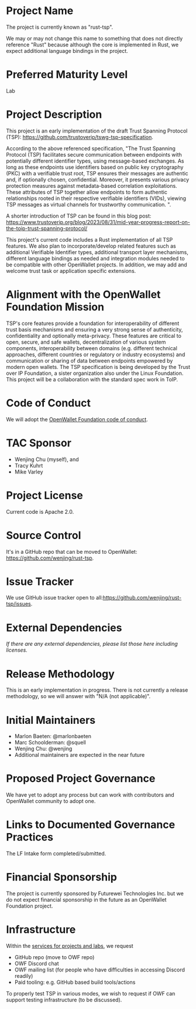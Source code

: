 # Project Name
The project is currently known as "rust-tsp". 

We may or may not change this name to something that does not directly reference "Rust" because although the core is implemented in Rust, we expect additional language bindings in the project.

# Preferred Maturity Level
Lab

# Project Description
This project is an early implementation of the draft Trust Spanning Protocol (TSP): https://github.com/trustoverip/tswg-tsp-specification.

According to the above referenced specification, "The Trust Spanning Protocol (TSP) facilitates secure communication between endpoints with potentially different identifier types, using message-based exchanges. As long as these endpoints use identifiers based on public key cryptography (PKC) with a verifiable trust root, TSP ensures their messages are authentic and, if optionally chosen, confidential. Moreover, it presents various privacy protection measures against metadata-based correlation exploitations. These attributes of TSP together allow endpoints to form authentic relationships rooted in their respective verifiable identifiers (VIDs), viewing TSP messages as virtual channels for trustworthy communication.
".

A shorter introduction of TSP can be found in this blog post: https://www.trustoverip.org/blog/2023/08/31/mid-year-progress-report-on-the-toip-trust-spanning-protocol/

This project's current code includes a Rust implementation of all TSP features. We also plan to incorporate/develop related features such as additional Verifiable Identifier types, additional transport layer mechanisms, different language bindings as needed and integration modules needed to be compatible with other OpenWallet projects.
In addition, we may add and welcome trust task or application specific extensions.

# Alignment with the OpenWallet Foundation Mission
TSP's core features provide a foundation for interoperability of different trust basis mechanisms and ensuring a very strong sense of authenticity, confidentiality and optionally meta-privacy.
These features are critical to open, secure, and safe wallets, decentralization of various system components, interoperability between domains (e.g. different technical approaches, different countries or regulatory or industry ecosystems) and communication or sharing of data between endpoints empowered by modern open wallets. The TSP specification is being developed by the Trust over IP Foundation, a sister organization also under the Linux Foundation. This project will be a collaboration with the standard spec work in ToIP.

# Code of Conduct
We will adopt the [OpenWallet Foundation code of conduct](https://tac.openwallet.foundation/governance/code-of-conduct/).

# TAC Sponsor
- Wenjing Chu (myself), and
- Tracy Kuhrt
- Mike Varley

# Project License
Current code is Apache 2.0.

# Source Control
It's in a GitHub repo that can be moved to OpenWallet: https://github.com/wenjing/rust-tsp.

# Issue Tracker
We use GitHub issue tracker open to all:https://github.com/wenjing/rust-tsp/issues.

# External Dependencies
_If there are any external dependencies, please list those here including licenses._

# Release Methodology
This is an early implementation in progress. There is not currently a release methodology, so we will answer with "N/A (not applicable)".

# Initial Maintainers
- Marlon Baeten: @marlonbaeten
- Marc Schoolderman: @squell
- Wenjing Chu: @wenjing
- Additional maintainers are expected in the near future

# Proposed Project Governance
We have yet to adopt any process but can work with contributors and OpenWallet community to adopt one.

# Links to Documented Governance Practices
The LF Intake form completed/submitted.

# Financial Sponsorship
The project is currently sponsored by Futurewei Technologies Inc. but we do not expect financial sponsorship in the future as an OpenWallet Foundation project.

# Infrastructure
Within the [services for projects and labs](https://tac.openwallet.foundation/governance/project-and-lab-services/), we request 
- GitHub repo (move to OWF repo)
- OWF Discord chat
- OWF mailing list (for people who have difficulties in accessing Discord readily)
- Paid tooling: e.g. GitHub based build tools/actions

To properly test TSP in various modes, we wish to request if OWF can support testing infrastructure (to be discussed).
